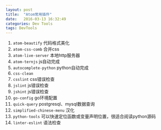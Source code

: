 ```yaml
---
layout: post
title:  "Atom常用插件"
date:   2016-03-13 16:32:49
categories: Dev Tools
tags: DevTools
---
```


1. `atom-beautify` 代码格式美化
2. `atom-css-comb` 合并css
3. `atom-live-server` 本地http服务器
4. `atom-ternjs` js自动完成
5. `autocomplete-python` python自动完成
6. `css-clean`
7. `csslint` css错误检查
8. `jslint` js错误检查
9. `jshint` js错误检查
10. `go-config` go环境配置
11. `quick-query` postgresql、mysql数据查询
12. `simplified-chinese-menu` 汉化
13. `python-tools` 可以快速定位函数或变量声明位置，很适合阅读python源码
14. `linter-eslint`  语法检查

